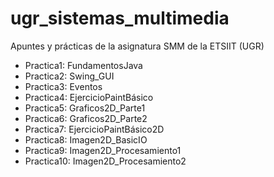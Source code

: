 # ugr_sistemas_multimedia
Apuntes y prácticas de la asignatura SMM de la ETSIIT (UGR)



* Practica1:  FundamentosJava
* Practica2:  Swing_GUI
* Practica3:  Eventos
* Practica4:  EjercicioPaintBásico
* Practica5:  Graficos2D_Parte1
* Practica6:  Graficos2D_Parte2
* Practica7:  EjercicioPaintBásico2D
* Practica8:  Imagen2D_BasicIO
* Practica9:  Imagen2D_Procesamiento1
* Practica10:  Imagen2D_Procesamiento2
